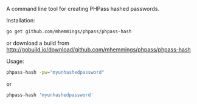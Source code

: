 A command line tool for creating PHPass hashed passwords.

Installation:

```bash
go get github.com/mhemmings/phpass/phpass-hash
```

or download a build from http://gobuild.io/download/github.com/mhemmings/phpass/phpass-hash

Usage:

```bash
phpass-hash -pw="myunhashedpassword"
```

or

```bash
phpass-hash 'myunhashedpassword'
```
